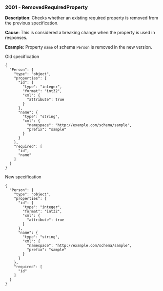 ### 2001 - RemovedRequiredProperty

**Description**: Checks whether an existing required property is removed from the previous specification.

**Cause**: This is considered a breaking change when the property is used in responses.

**Example**: Property `name` of schema `Person` is removed in the new version.

Old specification
```json5
{
  "Person": {
    "type": "object",
    "properties": {
      "id": {
        "type": "integer",
        "format": "int32",
        "xml": {
          "attribute": true
        }
      },
      "name": {
        "type": "string",
        "xml": {
          "namespace": "http://example.com/schema/sample",
          "prefix": "sample"
        }
      }
    },
    "required": [
      "id",
      "name"
    ]
  }
}
```

New specification
```json5
{
  "Person": {
    "type": "object",
    "properties": {
      "id": {
        "type": "integer",
        "format": "int32",
        "xml": {
          "attribute": true
        }
      },
      "name": {
        "type": "string",
        "xml": {
          "namespace": "http://example.com/schema/sample",
          "prefix": "sample"
        }
      }
    },
    "required": [
      "id"
    ]
  }
}
```
